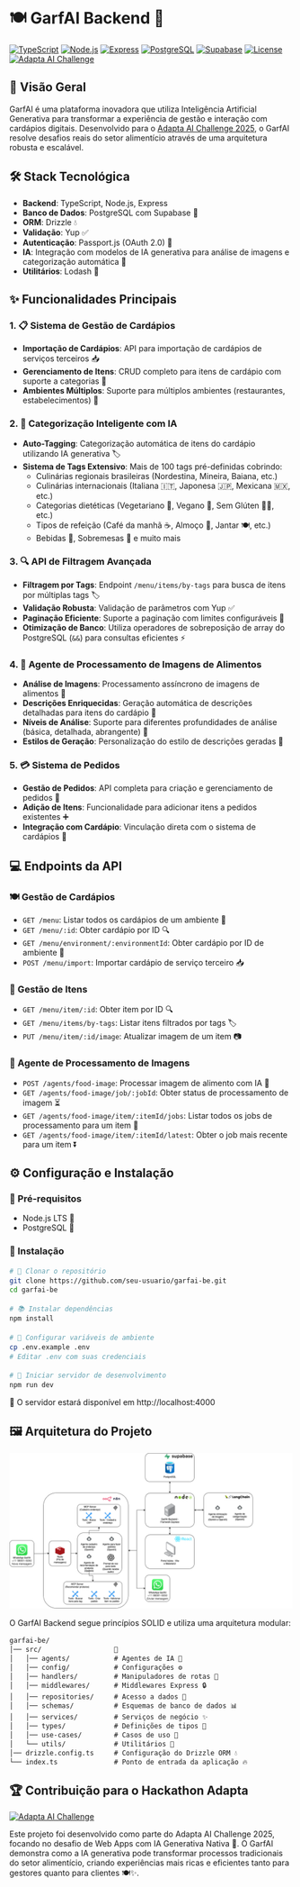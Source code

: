 # 🍽️ GarfAI Backend 🤖

[![TypeScript](https://img.shields.io/badge/TypeScript-5.0-blue.svg)](https://www.typescriptlang.org/)
[![Node.js](https://img.shields.io/badge/Node.js-18.x-green.svg)](https://nodejs.org/)
[![Express](https://img.shields.io/badge/Express-4.x-lightgrey.svg)](https://expressjs.com/)
[![PostgreSQL](https://img.shields.io/badge/PostgreSQL-14.x-blue.svg)](https://www.postgresql.org/)
[![Supabase](https://img.shields.io/badge/Supabase-2.x-blueviolet.svg)](https://supabase.io/)
[![License](https://img.shields.io/badge/License-MIT-yellow.svg)](LICENSE)
[![Adapta AI Challenge](https://img.shields.io/badge/Adapta%20AI-Challenge%202025-orange.svg)](https://adapta.org/hackathon)

## 🌟 Visão Geral

GarfAI é uma plataforma inovadora que utiliza Inteligência Artificial Generativa para transformar a experiência de gestão e interação com cardápios digitais. Desenvolvido para o [Adapta AI Challenge 2025](https://adapta.org/hackathon), o GarfAI resolve desafios reais do setor alimentício através de uma arquitetura robusta e escalável.

## 🛠️ Stack Tecnológica

- **Backend**: TypeScript, Node.js, Express
- **Banco de Dados**: PostgreSQL com Supabase 🔄
- **ORM**: Drizzle 💧
- **Validação**: Yup ✅
- **Autenticação**: Passport.js (OAuth 2.0) 🔐
- **IA**: Integração com modelos de IA generativa para análise de imagens e categorização automática 🧠
- **Utilitários**: Lodash 🧰

## ✨ Funcionalidades Principais

### 1. 📋 Sistema de Gestão de Cardápios

- **Importação de Cardápios**: API para importação de cardápios de serviços terceiros 📥
- **Gerenciamento de Itens**: CRUD completo para itens de cardápio com suporte a categorias 🔄
- **Ambientes Múltiplos**: Suporte para múltiplos ambientes (restaurantes, estabelecimentos) 🏢

### 2. 🧠 Categorização Inteligente com IA

- **Auto-Tagging**: Categorização automática de itens do cardápio utilizando IA generativa 🏷️
- **Sistema de Tags Extensivo**: Mais de 100 tags pré-definidas cobrindo:
  - Culinárias regionais brasileiras (Nordestina, Mineira, Baiana, etc.)
  - Culinárias internacionais (Italiana 🇮🇹, Japonesa 🇯🇵, Mexicana 🇲🇽, etc.)
  - Categorias dietéticas (Vegetariano 🥦, Vegano 🌱, Sem Glúten 🍞❌, etc.)
  - Tipos de refeição (Café da manhã ☕, Almoço 🍲, Jantar 🍽️, etc.)
  - Bebidas 🍹, Sobremesas 🍰 e muito mais

### 3. 🔍 API de Filtragem Avançada

- **Filtragem por Tags**: Endpoint `/menu/items/by-tags` para busca de itens por múltiplas tags 🏷️
- **Validação Robusta**: Validação de parâmetros com Yup ✅
- **Paginação Eficiente**: Suporte a paginação com limites configuráveis 📄
- **Otimização de Banco**: Utiliza operadores de sobreposição de array do PostgreSQL (`&&`) para consultas eficientes ⚡

### 4. 📸 Agente de Processamento de Imagens de Alimentos

- **Análise de Imagens**: Processamento assíncrono de imagens de alimentos 🧁
- **Descrições Enriquecidas**: Geração automática de descrições detalhadas para itens do cardápio 📝
- **Níveis de Análise**: Suporte para diferentes profundidades de análise (básica, detalhada, abrangente) 🔎
- **Estilos de Geração**: Personalização do estilo de descrições geradas 🎨

### 5. 💳 Sistema de Pedidos

- **Gestão de Pedidos**: API completa para criação e gerenciamento de pedidos 📃
- **Adição de Itens**: Funcionalidade para adicionar itens a pedidos existentes ➕
- **Integração com Cardápio**: Vinculação direta com o sistema de cardápios 🔗

## 💻 Endpoints da API

### 🍽️ Gestão de Cardápios
- `GET /menu`: Listar todos os cardápios de um ambiente 📓
- `GET /menu/:id`: Obter cardápio por ID 🔍
- `GET /menu/environment/:environmentId`: Obter cardápio por ID de ambiente 🏢
- `POST /menu/import`: Importar cardápio de serviço terceiro 📥

### 🍲 Gestão de Itens
- `GET /menu/item/:id`: Obter item por ID 🔍
- `GET /menu/items/by-tags`: Listar itens filtrados por tags 🏷️
- `PUT /menu/item/:id/image`: Atualizar imagem de um item 📷

### 🧠 Agente de Processamento de Imagens
- `POST /agents/food-image`: Processar imagem de alimento com IA 📸
- `GET /agents/food-image/job/:jobId`: Obter status de processamento de imagem ⏳
- `GET /agents/food-image/item/:itemId/jobs`: Listar todos os jobs de processamento para um item 📁
- `GET /agents/food-image/item/:itemId/latest`: Obter o job mais recente para um item ⏬

## ⚙️ Configuração e Instalação

### 📍 Pré-requisitos
- Node.js LTS 🐎
- PostgreSQL 🐘

### 💾 Instalação

```bash
# 💾 Clonar o repositório
git clone https://github.com/seu-usuario/garfai-be.git
cd garfai-be

# 📚 Instalar dependências
npm install

# 🔑 Configurar variáveis de ambiente
cp .env.example .env
# Editar .env com suas credenciais

# 🚀 Iniciar servidor de desenvolvimento
npm run dev
```

📍 O servidor estará disponível em http://localhost:4000

## 🖼️ Arquitetura do Projeto

![GarfAI Architecture](assets/GarfAI.io.drawio.png)

O GarfAI Backend segue princípios SOLID e utiliza uma arquitetura modular:

```
garfai-be/
│── src/                  📂
│   │── agents/           # Agentes de IA 🤖
│   │── config/           # Configurações ⚙️
│   │── handlers/         # Manipuladores de rotas 🔗
│   │── middlewares/      # Middlewares Express 🔒
│   │── repositories/     # Acesso a dados 💾
│   │── schemas/          # Esquemas de banco de dados 📊
│   │── services/         # Serviços de negócio ✨
│   │── types/            # Definições de tipos 📝
│   │── use-cases/        # Casos de uso 📃
│   └── utils/            # Utilitários 🔧
│── drizzle.config.ts     # Configuração do Drizzle ORM 💧
└── index.ts              # Ponto de entrada da aplicação 🔥
```

## 🏆 Contribuição para o Hackathon Adapta

[![Adapta AI Challenge](https://img.shields.io/badge/Hackathon-Adapta%20AI%202025-orange.svg)](https://adapta.org/hackathon)

Este projeto foi desenvolvido como parte do Adapta AI Challenge 2025, focando no desafio de Web Apps com IA Generativa Nativa 🤖. O GarfAI demonstra como a IA generativa pode transformar processos tradicionais do setor alimentício, criando experiências mais ricas e eficientes tanto para gestores quanto para clientes 🍽️✨.
